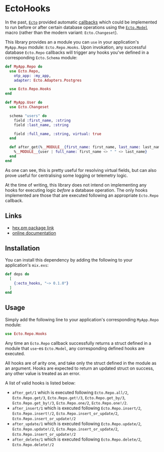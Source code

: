 # EctoHooks

In the past, [`Ecto`](https://github.com/elixir-ecto/ecto) provided automatic
[callbacks](https://hexdocs.pm/ecto/1.0.5/Ecto.Model.Callbacks.html) which could
be implemented to run before or after certain database operations using the
[`Ecto.Model`](https://hexdocs.pm/ecto/1.0.5/Ecto.Model.html) macro
(rather than the modern variant: `Ecto.Changeset`).

This library provides an a module you can `use` in your application's `MyApp.Repo`
module: `Ecto.Repo.Hooks`. Upon invokation, any successful database
`Ecto.Repo` callbacks will trigger any hooks you've defined in a corresponding
`Ecto.Schema` module:

```elixir
def MyApp.Repo do
  use Ecto.Repo,
    otp_app: :my_app,
    adapter: Ecto.Adapters.Postgres

  use Ecto.Repo.Hooks
end

def MyApp.User do
  use Ecto.Changeset

  schema "users" do
    field :first_name, :string
    field :last_name, :string

    field :full_name, :string, virtual: true
  end

  def after_get(%__MODULE__{first_name: first_name, last_name: last_name} = user) do
    %__MODULE__{user | full_name: first_name <> " " <> last_name}
  end
end
```

As one can see, this is pretty useful for resolving virtual fields, but can also
prove useful for centralising some logging or telemetry logic.

At the time of writing, this library does not intend on implementing any hooks
for executing logic _before_ a database operation. The only hooks implemented
are those that are executed following an appropriate `Ecto.Repo` callback.

## Links

- [hex.pm package link](https://hex.pm/packages/ecto_hooks)
- [online documentation](https://hexdocs.pm/ecto_hooks/Ecto.Repo.Hooks.html)

## Installation

You can install this dependency by adding the following to your application's
`mix.exs`:

```elixir
def deps do
  [
    {:ecto_hooks, "~> 0.1.0"}
  ]
end
```

## Usage

Simply add the following line to your application's corresponding `MyApp.Repo`
module:

```elixir
use Ecto.Repo.Hooks
```

Any time an `Ecto.Repo` callback successfully returns a struct defined in a
module that `use`-es `Ecto.Model`, any corresponding defined hooks are
executed.

All hooks are of arity one, and take only the struct defined in the module as an
argument. Hooks are expected to return an updated struct on success, any other
value is treated as an error.

A list of valid hooks is listed below:

- `after_get/1` which is executed following `Ecto.Repo.all/2`,
    `Ecto.Repo.get/3`, `Ecto.Repo.get!/3`, `Ecto.Repo.get_by/3`,
    `Ecto.Repo.get_by!/3`, `Ecto.Repo.one/2`, `Ecto.Repo.one!/2`.
- `after_insert/1` which is executed following `Ecto.Repo.insert/2`,
    `Ecto.Repo.insert!/2`, `Ecto.Repo.insert_or_update/2`,
    `Ecto.Repo.insert_or_update!/2`
- `after_update/1` which is executed following `Ecto.Repo.update/2`,
    `Ecto.Repo.update!/2`, `Ecto.Repo.insert_or_update/2`,
    `Ecto.Repo.insert_or_update!/2`
- `after_delete/1` which is executed following `Ecto.Repo.delete/2`,
    `Ecto.Repo.delete!/2`

